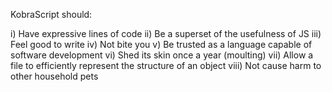 KobraScript should:

i)	Have expressive lines of code
ii)	Be a superset of the usefulness of JS
iii)	Feel good to write
iv)	Not bite you
v)	Be trusted as a language capable of software development
vi)	Shed its skin once a year (moulting)
vii)	Allow a file to efficiently represent the structure of an object
viii)   Not cause harm to other household pets	
